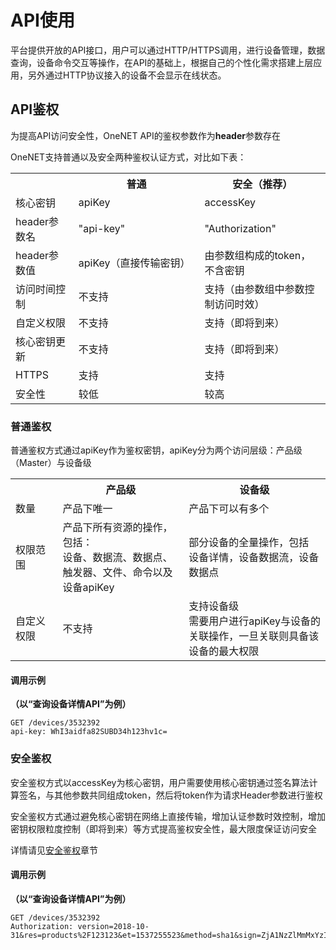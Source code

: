 # API使用

平台提供开放的API接口，用户可以通过HTTP/HTTPS调用，进行设备管理，数据查询，设备命令交互等操作，在API的基础上，根据自己的个性化需求搭建上层应用，另外通过HTTP协议接入的设备不会显示在线状态。

## API鉴权

为提高API访问安全性，OneNET API的鉴权参数作为**header**参数存在

OneNET支持普通以及安全两种鉴权认证方式，对比如下表：

<table>
<tr><th width="20%"> </th><th width="40%">普通</th><th>安全（推荐）</th></tr>
<tr><td>核心密钥</td><td>apiKey</td><td>accessKey</td></tr>
<tr><td>header参数名</td><td>"api-key"</td><td>"Authorization"</td></tr>
<tr><td>header参数值</td><td>apiKey（直接传输密钥）</td><td>由参数组构成的token，不含密钥</td></tr>
<tr><td>访问时间控制</td><td>不支持</td><td>支持（由参数组中参数控制访问时效）</td></tr>
<tr><td>自定义权限</td><td>不支持</td><td>支持（即将到来）</td></tr>
<tr><td>核心密钥更新</td><td>不支持</td><td>支持（即将到来）</td></tr>
<tr><td>HTTPS</td><td>支持</td><td>支持</td></tr>
<tr><td>安全性</td><td>较低</td><td>较高</td></tr>
</table>

### 普通鉴权

普通鉴权方式通过apiKey作为鉴权密钥，apiKey分为两个访问层级：产品级（Master）与设备级
<table>
<tr><th width="15%"> </th><th width="40%">产品级</th><th>设备级</th></tr>
<tr><td>数量</td><td>产品下唯一</td><td>产品下可以有多个</td></tr>
<tr><td>权限范围</td><td>产品下所有资源的操作，包括：<br>设备、数据流、数据点、触发器、文件、命令以及设备apiKey</td><td>部分设备的全量操作，包括<br>设备详情，设备数据流，设备数据点</td></tr>
<tr><td>自定义权限</td><td>不支持</td><td>支持设备级<br>需要用户进行apiKey与设备的关联操作，一旦关联则具备该设备的最大权限</td></tr>
</table>

#### 调用示例
**（以“查询设备详情API”为例）**

```
GET /devices/3532392 
api-key: WhI3aidfa82SUBD34h123hv1c=

```

### 安全鉴权 

安全鉴权方式以accessKey为核心密钥，用户需要使用核心密钥通过签名算法计算签名，与其他参数共同组成token，然后将token作为请求Header参数进行鉴权

安全鉴权方式通过避免核心密钥在网络上直接传输，增加认证参数时效控制，增加密钥权限粒度控制（即将到来）等方式提高鉴权安全性，最大限度保证访问安全

详情请见[安全鉴权](/book/manual/auth/token.md)章节


#### 调用示例
**（以“查询设备详情API”为例）**

```
GET /devices/3532392 
Authorization: version=2018-10-31&res=products%2F123123&et=1537255523&method=sha1&sign=ZjA1NzZlMmMxYzIOTg3MjBzNjYTI2MjA4Yw%3D

```

